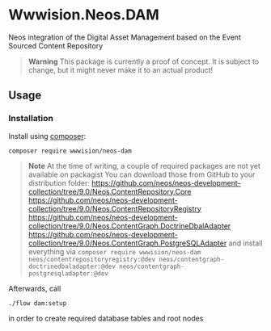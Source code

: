 # Wwwision.Neos.DAM

Neos integration of the Digital Asset Management based on the Event Sourced Content Repository

> **Warning**
> This package is currently a proof of concept. It is subject to change, but it might never make it to an actual product!

## Usage

### Installation

Install using [composer](https://getcomposer.org):

```shell
composer require wwwision/neos-dam
```

> **Note**
> At the time of writing, a couple of required packages are not yet available on packagist
> You can download those from GitHub to your distribution folder:
> https://github.com/neos/neos-development-collection/tree/9.0/Neos.ContentRepository.Core
> https://github.com/neos/neos-development-collection/tree/9.0/Neos.ContentRepositoryRegistry
> https://github.com/neos/neos-development-collection/tree/9.0/Neos.ContentGraph.DoctrineDbalAdapter
> https://github.com/neos/neos-development-collection/tree/9.0/Neos.ContentGraph.PostgreSQLAdapter
> and install everything via `composer require wwwision/neos-dam neos/contentrepositoryregistry:@dev neos/contentgraph-doctrinedbaladapter:@dev neos/contentgraph-postgresqladapter:@dev`

Afterwards, call

```shell
./flow dam:setup
```

in order to create required database tables and root nodes
